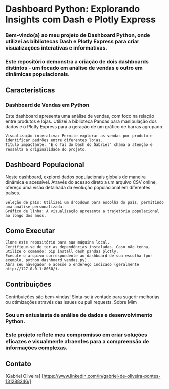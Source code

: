 # Dashboard Python: Explorando Insights com Dash e Plotly Express
### Bem-vindo(a) ao meu projeto de Dashboard Python, onde utilizei as bibliotecas Dash e Plotly Express para criar visualizações interativas e informativas.
### Este repositório demonstra a criação de dois dashboards distintos - um focado em análise de vendas e outro em dinâmicas populacionais.

## Características
### Dashboard de Vendas em Python

Este dashboard apresenta uma análise de vendas, com foco na relação entre produtos e lojas. Utilizei a biblioteca Pandas para manipulação dos dados e o Plotly Express para a geração de um gráfico de barras agrupado.

    Visualização interativa: Permite explorar as vendas por produto e identificar padrões entre diferentes lojas.
    Título impactante: "É o Tal do Dash do Gabriel" chama a atenção e ressalta a originalidade do projeto.

## Dashboard Populacional

Neste dashboard, explorei dados populacionais globais de maneira dinâmica e acessível. 
Através do acesso direto a um arquivo CSV online, ofereço uma visão detalhada da evolução populacional em diferentes países.

    Seleção de país: Utilizei um dropdown para escolha do país, permitindo uma análise personalizada.
    Gráfico de linha: A visualização apresenta a trajetória populacional ao longo dos anos.

## Como Executar

    Clone este repositório para sua máquina local.
    Certifique-se de ter as dependências instaladas. Caso não tenha, utilize o comando: pip install dash pandas plotly.
    Execute o arquivo correspondente ao dashboard de sua escolha (por exemplo, python dashboard_vendas.py).
    Abra seu navegador e acesse o endereço indicado (geralmente http://127.0.0.1:8050/).

## Contribuições

Contribuições são bem-vindas! Sinta-se à vontade para sugerir melhorias ou otimizações através das issues ou pull requests.
Sobre Mim

### Sou um entusiasta de análise de dados e desenvolvimento Python. 
### Este projeto reflete meu compromisso em criar soluções eficazes e visualmente atraentes para a compreensão de informações complexas.    

## Contato

[Gabriel Oliveira]
[https://www.linkedin.com/in/gabriel-de-oliveira-pontes-131288246/]
